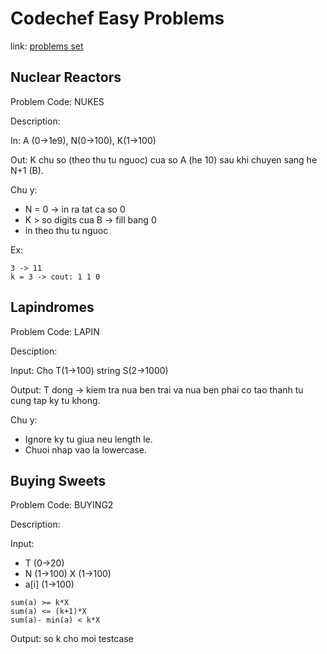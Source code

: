 # Codechef Easy Problems

link: [problems set](https://www.codechef.com/problems/easy?sort_by=SuccessfulSubmission&sorting_order=desc)

## Nuclear Reactors 
Problem Code: NUKES

Description:

In: A (0->1e9), N(0->100), K(1->100)

Out: K chu so (theo thu tu nguoc) cua so A (he 10) sau khi chuyen sang he N+1 (B).

Chu y:
- N = 0 -> in ra tat ca so 0
- K > so digits cua B -> fill bang 0
- in theo thu tu nguoc

Ex:
```
3 -> 11
k = 3 -> cout: 1 1 0
```

## Lapindromes
Problem Code: LAPIN

Desciption:

Input: Cho T(1->100) string S(2->1000)

Output: T dong -> kiem tra nua ben trai va nua ben phai co tao thanh tu cung tap ky tu khong.

Chu y: 
- Ignore ky tu giua neu length le.
- Chuoi nhap vao la lowercase.

## Buying Sweets
Problem Code: BUYING2

Description:

Input:
- T (0->20)
- N (1->100) X (1->100)
- a[i] (1->100)

```
sum(a) >= k*X
sum(a) <= (k+1)*X
sum(a)- min(a) < k*X
```

Output: so k cho moi testcase



